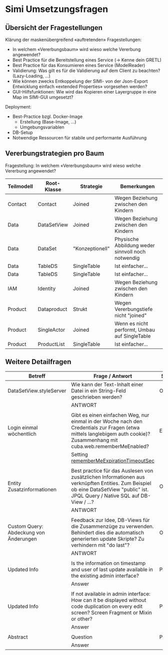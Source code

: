 # Simi Umsetzungsfragen

## Übersicht der Fragestellungen

Klärung der maskenübergreifend «auftretenden» Fragestellungen:
* In welchem «Vererbungsbaum» wird wieso welche Vererbung
angewendet?
* Best Practice für die Bereitstellung eines Service (→ Kenne dein
GRETL)
* Best Practice für das Konsumieren eines Service (ModelReader)
* Validierung: Was gilt es für die Validierung auf dem Client zu
beachten? (Lazy-Loading, …)
* Wie können zwecks Entkoppelung der SIMI- von der Json-Export
Entwicklung einfach «extended Properties» vorgesehen werden?
* GUI-Hilfsfunktionen: Wie wird das Kopieren einer Layergruppe in
eine Map im SIMI-GUI umgesetzt?

Deployment:
* Best-Practice bzgl. Docker-Image
    * Erstellung (Base-Image, …)
    * Umgebungsvariablen
* DB-Setup
* Notwendige Ressourcen für stabile und performante Ausführung

## Vererbungstrategien pro Baum

Fragestellung: In welchem «Vererbungsbaum» wird wieso welche Vererbung
angewendet?

Teilmodell|Root-Klasse|Strategie|Bemerkungen|
|---|---|---|---|
|Contact|Contact|Joined|Wegen Beziehung zwischen den Kindern|
|Data|DataSetView|Joined|Wegen Beziehung zwischen den Kindern|
|Data|DataSet|"Konzeptionell"|Physische Abbildung weder sinnvoll noch notwendig|
|Data|TableDS|SingleTable|Ist einfacher...|
|Data|TableDS|SingleTable|Ist einfacher...|
|IAM|Identity|Joined|Wegen Beziehung zwischen den Kindern|
|Product|Dataproduct|Strukt|Wegen Vererbungstiefe nicht "joined"|
|Product|SingleActor|Joined|Wenn es nicht performt, Umbau auf SingleTable|
|Product|ProductList|SingleTable|Ist einfacher...|

## Weitere Detailfragen

|Betreff|Frage / Antwort|Status|
|---|---|---|
|DataSetView.styleServer|Wie kann der Text-Inhalt einer Datei in ein String-Feld geschrieben werden?|Offen|
| |ANTWORT| |
| | | |
|Login einmal wöchentlich|Gibt es einen einfachen Weg, nur einmal in der Woche nach den Credentials zur Fragen (etwa mittels langlebigem auth cookie)? Zusammenhang mit cuba.web.rememberMeEnabled?|Erledigt|
| |Setting [rememberMeExpirationTimeoutSec](https://doc.cuba-platform.com/manual-latest/app_properties_reference.html#cuba.rememberMeExpirationTimeoutSec)| |
| | | |
|Entity Zusatzinformationen|Best practice für das Auslesen von zusätzlichen Informationen aus verknüpften Entities. Zum Beispiel ob eine DataSetView "public" ist. JPQL Query / Native SQL auf DB-View / ...?|Offen|
| |ANTWORT| |
| | | |
|Custom Query: Abdeckung von Änderungen|Feedback zur Idee, DB-Views für die Zusammenzüge zu verwenden. Behindert dies die automatisch generierten update Skripte? Zu verhindern mit "do last"?|Offen|
| |ANTWORT| |
| | | |
|Updated Info|Is the information on timestamp and user of last update available in the existing admin interface?|Pending|
| |Answer| |
| | | |
|Updated Info|If not available in admin interface: How can it be displayed without code duplication on every edit screen? Screen Fragment or Mixin or other?|Pending|
| |Answer| |
| | | |
|Abstract|Question|Pending|
| |Answer| |




